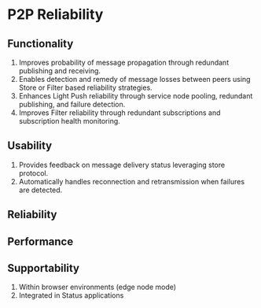 # P2P Reliability

## Functionality

1. Improves probability of message propagation through redundant publishing and receiving.
2. Enables detection and remedy of message losses between peers using Store or Filter based reliability strategies.
3. Enhances Light Push reliability through service node pooling, redundant publishing, and failure detection.
4. Improves Filter reliability through redundant subscriptions and subscription health monitoring.

## Usability

1. Provides feedback on message delivery status leveraging store protocol.
2. Automatically handles reconnection and retransmission when failures are detected.

## Reliability

## Performance

## Supportability

1. Within browser environments (edge node mode)
2. Integrated in Status applications